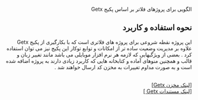 <div dir="rtl">


الگویی برای پروژهای فلاتر بر اساس پکیج Getx

<h2>
نحوه استفاده و کاربرد
</h2>
<p style='text-align="justify"'>
این پروژه نقطه شروعی برای پروژه های فلاتری است که با بکارگیری از پکیج Getx علاوه بر مدیریت وضعیت ساده تر از امکانات و توابع توکار این پکیج نیز می توان استفاده کرد . بعضی از ویژگیهایی که لازمه هر نرم افزار موبایلی می باشد مانند تغییر زبان و قالب و همچنین منوهای آماده و کتابخانه هایی که کاربرد زیادی دارند به پروژه اضافه شده است و به صورت مداوم تغییرات به مخزن کد ارسال خواهند شد .
</p>
<br/>
<a href='https://github.com/jonataslaw/getx'> 
  [لینک مخزن Getx]</a>
<br/>
<a  href='https://github.com/jonataslaw/getx/blob/master/documentation/en_US/state_management.md#simple-state-manager'> [لینک مستندات Getx ]</a>


</div>